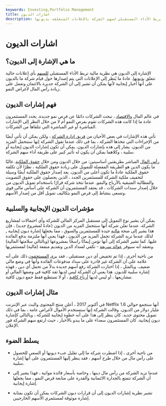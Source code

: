 ```yaml
---
keywords: Investing,Portfolio Management
title: اشارات الديون
description: إشارات الديون هي نظرية تربط الأداء المستقبلي لسهم الشركة بالإعلانات المتعلقة بديونها.
---
```


# اشارات الديون
## ما هي الإشارة إلى الديون؟

الإشارة إلى الديون هي نظرية مالية تربط الأداء المستقبلي [للسهم](/stock) بأي إعلانات حالية تتعلق [بديونها](/debt). عادةً ما يُنظر إلى الإعلانات التي يتم إصدارها حول قيام شركة ما بالديون على أنها أخبار إيجابية لأنها يمكن أن تشير إلى أن الشركة جديرة بالائتمان وتعمل على زيادة رأس المال لأغراض النمو.

## فهم إشارات الديون

في عالم المال [والاقتصاد](/economics) ، تبحث الشركات دائمًا عن فرص نمو جديدة. يحدد المستثمرون عادة ما إذا كانت هذه الشركات تقوم بفرص النمو أم لا من خلال النظر إلى الإشارات المباشرة أو غير المباشرة التي تتلقاها من الشركات.

تأتي هذه الإشارات في بعض الأحيان من [فريق إدارة الشركة](/upper-management) ، ولكن يمكن أن تأتي أيضًا من الإجراءات التي تتخذها الشركة ، بما في ذلك عندما تقول الشركة إنها ستتحمل المزيد من الديون. يشار إلى هذه بإشارات الديون. يمكن أن تكون إشارات الديون إيجابية أو سلبية ، وكلاهما يمكن أن يكون له تأثير كبير على طريقة أداء سهم الشركة.

[رأس المال](/capital) المباشر بطريقتين أساسيتين: من خلال الديون ومن خلال [حقوق الملكية](/equity). غالبًا ما يكون الدين هو الطريقة المفضلة للتمويل على زيادة حقوق الملكية ، نظرًا لأن تكلفة حقوق الملكية عادةً ما تكون أعلى من الديون. يعد إصدار حقوق الملكية أيضًا وسيلة لتخفيف ملكية الشركة للمستثمرين الجدد ، الذين يحصلون على حقوق التصويت والمطالبة المتبقية بالأرباح والنمو. عندما تتخذ شركة قرارًا باستخدام تمويل الديون من خلال إصدار سندات الشركات ، قد يعتقد المستثمرون أن الشركة على أساس مالي قوي وتسعى بنشاط إلى فرص النمو بتكاليف تمويل أقل من إصدار الأسهم.

## مؤشرات الديون الإيجابية والسلبية

يمكن أن يشير نوع التمويل إلى مستقبل المركز المالي للشركة وأي احتمالات لمشاريع الشركة. عندما تعلن شركة أنها ستتحمل المزيد من الديون (عادةً لمشروع جديد) ، فإن هذا يشير إلى صحة [مالية](/financial-health) جيدة للمستثمرين والسوق ، مما يجعلها إشارة ديون إيجابية [.](/financial-health) لذلك عندما تريد الشركة تحمل المزيد من الديون ، فهذا يعني أنها ملتزمة بدفع الفائدة عليها. كما تشير الشركة إلى أنها تؤمن إيمانًا راسخًا بمشروعها (وبالتالي سلامتها المالية) وتعتقد أنه سيوفر [عوائد سريعة](/return) - تكفي لسداد الدين وتقديم منفعة (مالية) لمستثمريها.

من ناحية أخرى ، إذا تم تخفيض أي دين مستقبلي ، فقد [يرى](/investor) [المستحقون](/investor) ذلك على أنه علامة على أن الشركة غير قادرة على سداد مدفوعات الفائدة وأنها في وضع مالي ضعيف. وبالمثل ، إذا اختارت الشركة رفع أسهم جديدة بدلاً من تحمل أي دين ، فهذه إشارة سلبية للديون. هذا يعني أن الشركة ليس لديها ثقة كافية في وضعها المالي أو مشاريعها ، أو ليس لديها [أرباح كافية](/profit) ، أو لا تستطيع فقط جمع ديون كافية.

## مثال إشارات الديون

في أكتوبر 2017 ، أعلن منتج المحتوى والبث عبر الإنترنت Netflix أنها ستجمع حوالي 1.6 مليار دولار من الديون. وقالت الشركة إنها ستستخدم الأموال لأغراض عامة ، بما في ذلك تمويل محتوى جديد. كان ينظر إلى هذا على أنه خطوة إيجابية للشركة ، وبالتالي كإشارة ديون إيجابية. كان المستثمرون سعداء على ما يبدو بالأخبار ، حيث ارتفع سهم الشركة فور الإعلان.

## يسلط الضوء

- من ناحية أخرى ، إذا اضطرت شركة ما إلى تقليل عبء ديونها أو السعي للحصول على رأس مال من خلال طرح أسهم ، فقد ينظر إليها المستثمرون على أنها إشارة سلبية.

- عندما تزيد الشركة من رأس مال دينها ، وخاصة بأسعار فائدة مواتية ، فهذا يشير إلى أن الشركة تتمتع بالجدارة الائتمانية والقدرة على متابعة فرص النمو ، مما يجعلها إشارة إيجابية.

- تشير نظرية إشارات الديون إلى أن قرارات ديون الشركات يمكن أن تكون بمثابة إشارة موثوقة لمستثمري الأسهم الخارجيين.

